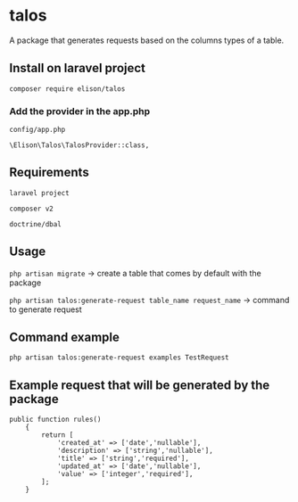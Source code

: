 # talos

A package that generates requests based on the columns types of a table.

## Install on laravel project

`composer require elison/talos`

### Add the provider in the app.php

`config/app.php`

`\Elison\Talos\TalosProvider::class,`

## Requirements

`laravel project`

`composer v2`

`doctrine/dbal`

## Usage

`php artisan migrate` -> create a table that comes by default with the package

`php artisan talos:generate-request table_name request_name` -> command to generate request


## Command example
`php artisan talos:generate-request examples TestRequest`

## Example request that will be generated by the package

```
public function rules()
    {
        return [ 
            'created_at' => ['date','nullable'],
            'description' => ['string','nullable'],
            'title' => ['string','required'],
            'updated_at' => ['date','nullable'],
            'value' => ['integer','required'],
        ];
    }
```
 


